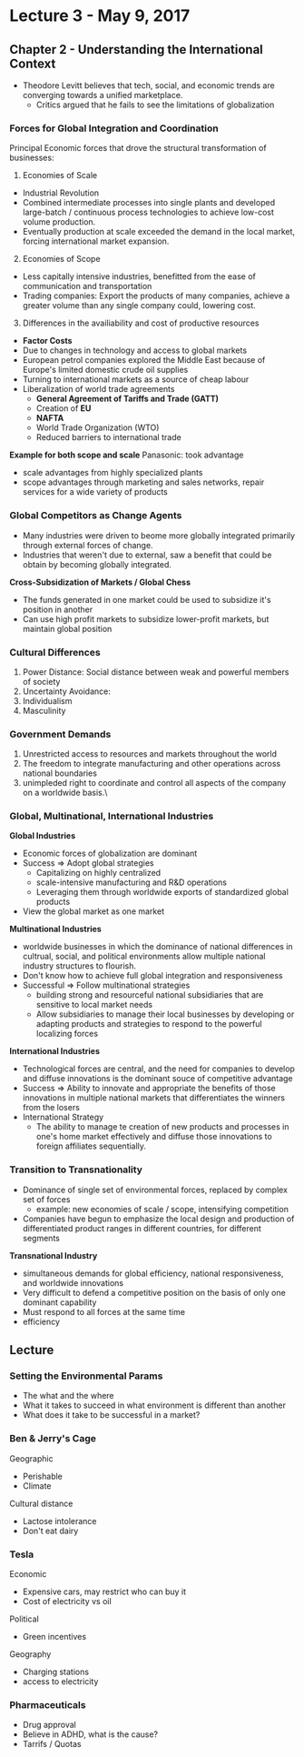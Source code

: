 # Lecture 3 - May 9, 2017

## Chapter 2 - Understanding the International Context
- Theodore Levitt believes that tech, social, and economic trends are converging towards a unified marketplace.
  - Critics argued that he fails to see the limitations of globalization

### Forces for Global Integration and Coordination

Principal Economic forces that drove the structural transformation of businesses:
1. Economies of Scale
  - Industrial Revolution
  - Combined intermediate processes into single plants and developed large-batch / continuous process technologies to achieve low-cost volume production.
  - Eventually production at scale exceeded the demand in the local market, forcing international market expansion.
2. Economies of Scope
  - Less capitally intensive industries, benefitted from the ease of communication and transportation
  - Trading companies: Export the products of many companies, achieve a greater volume than any single company could, lowering cost.
3. Differences in the availiability and cost of productive resources
  - **Factor Costs**
  - Due to changes in technology and access to global markets
  - European petrol companies explored the Middle East because of Europe's limited domestic crude oil supplies
  - Turning to international markets as a source of cheap labour
  - Liberalization of world trade agreements
    - **General Agreement of Tariffs and Trade (GATT)**
    - Creation of **EU**
    - **NAFTA**
    - World Trade Organization (WTO)
    - Reduced barriers to international trade

**Example for both scope and scale**
Panasonic: took advantage
- scale advantages from highly specialized plants
- scope advantages through marketing and sales networks, repair services for a wide variety of products

### Global Competitors as Change Agents
- Many industries were driven to beome more globally integrated primarily through external forces of change.
- Industries that weren't due to external, saw a benefit that could be obtain by becoming globally integrated.

**Cross-Subsidization of Markets / Global Chess**
- The funds generated in one market could be used to subsidize it's position in another
- Can use high profit markets to subsidize lower-profit markets, but maintain global position

### Cultural Differences
1. Power Distance: Social distance between weak and powerful members of society
2. Uncertainty Avoidance:
3. Individualism
4. Masculinity

### Government Demands
1. Unrestricted access to resources and markets throughout the world
2. The freedom to integrate manufacturing and other operations across national boundaries
3. unimpleded right to coordinate and control all aspects of the company on a worldwide basis.\

### Global, Multinational, International Industries
**Global Industries**
- Economic forces of globalization are dominant
- Success => Adopt global strategies
  - Capitalizing on highly centralized
  - scale-intensive manufacturing and R&D operations
  - Leveraging them through worldwide exports of standardized global products
- View the global market as one market

**Multinational Industries**
- worldwide businesses in which the dominance of national differences in cultrual, social, and political environments allow multiple national industry structures to flourish.
- Don't know how to achieve full global integration and responsiveness
- Successful => Follow multinational strategies
  - building strong and resourceful national subsidiaries that are sensitive to local market needs
  - Allow subsidiaries to manage their local businesses by developing or adapting products and strategies to respond to the powerful localizing forces

**International Industries**
- Technological forces are central, and the need for companies to develop and diffuse innovations is the dominant souce of competitive advantage
- Success => Ability to innovate and appropriate the benefits of those innovations in multiple national markets that differentiates the winners from the losers
- International Strategy
  - The ability to manage te creation of new products and processes in one's home market effectively and diffuse those innovations to foreign affiliates sequentially.

### Transition to Transnationality
- Dominance of single set of environmental forces, replaced by complex set of forces
  - example: new economies of scale / scope, intensifying competition
- Companies have begun to emphasize the local design and production of differentiated product ranges in different countries, for different segments

**Transnational Industry**
- simultaneous demands for global efficiency, national responsiveness, and worldwide innovations
- Very difficult to defend a competitive position on the basis of only one dominant capability
- Must respond to all forces at the same time
- efficiency

## Lecture

### Setting the Environmental Params
- The what and the where
- What it takes to succeed in what environment is different than another
- What does it take to be successful in a market?

### Ben & Jerry's Cage
Geographic
- Perishable
- Climate

Cultural distance
- Lactose intolerance
- Don't eat dairy

### Tesla

Economic
- Expensive cars, may restrict who can buy it
- Cost of electricity vs oil

Political
- Green incentives

Geography
- Charging stations
- access to electricity

### Pharmaceuticals
- Drug approval
- Believe in ADHD, what is the cause?
- Tarrifs / Quotas

